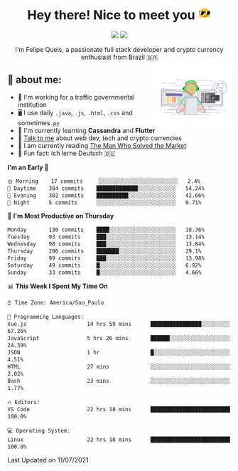 
<h1 align="center">Hey there! Nice to meet you <img src="assets/sunglasses.gif" width="30"/></h1>

<p align="center">
  <a href="https://www.linkedin.com/in/fqueis"><img src="https://img.shields.io/badge/-LinkedIn-blue?style=flat&logo=Linkedin&logoColor=white" /></a>
  <a href="mailto:fqueis@gmail.com"><img src="https://img.shields.io/badge/-Gmail-c14438?style=flat&logo=Gmail&logoColor=white" /></a>
</p>

<p align="center">I'm Felipe Queis, a passionate full stack developer and crypto currency enthusiast from Brazil 🇧🇷</p>

<img width="35%" align="right" alt="fqueis" src="assets/profile.gif" /></p>

## 🤵 about me:

- 🏢 I'm working for a traffic governmental institution
- 🖥️ I use daily `.java`, `.js`, `.html`, `.css` and sometimes`.py`
- 🌱 I'm currently learning **Cassandra** and **Flutter**
- 💬 [Talk to me](https://github.com/fqueis/fqueis/discussions) about web dev, tech and crypto currencies
- 📖 I am currently reading [The Man Who Solved the Market](https://amzn.com/073521798X)
- 💭 Fun fact: ich lerne Deutsch 🇩🇪

<!--START_SECTION:waka-->
**I'm an Early 🐤** 

```text
🌞 Morning    17 commits     ░░░░░░░░░░░░░░░░░░░░░░░░░   2.4% 
🌆 Daytime    384 commits    █████████████░░░░░░░░░░░░   54.24% 
🌃 Evening    302 commits    ██████████░░░░░░░░░░░░░░░   42.66% 
🌙 Night      5 commits      ░░░░░░░░░░░░░░░░░░░░░░░░░   0.71%

```
📅 **I'm Most Productive on Thursday** 

```text
Monday       130 commits    ████░░░░░░░░░░░░░░░░░░░░░   18.36% 
Tuesday      93 commits     ███░░░░░░░░░░░░░░░░░░░░░░   13.14% 
Wednesday    98 commits     ███░░░░░░░░░░░░░░░░░░░░░░   13.84% 
Thursday     206 commits    ███████░░░░░░░░░░░░░░░░░░   29.1% 
Friday       99 commits     ███░░░░░░░░░░░░░░░░░░░░░░   13.98% 
Saturday     49 commits     █░░░░░░░░░░░░░░░░░░░░░░░░   6.92% 
Sunday       33 commits     █░░░░░░░░░░░░░░░░░░░░░░░░   4.66%

```


📊 **This Week I Spent My Time On** 

```text
⌚︎ Time Zone: America/Sao_Paulo

💬 Programming Languages: 
Vue.js                   14 hrs 59 mins      ████████████████░░░░░░░░░   67.26% 
JavaScript               5 hrs 26 mins       ██████░░░░░░░░░░░░░░░░░░░   24.39% 
JSON                     1 hr                █░░░░░░░░░░░░░░░░░░░░░░░░   4.51% 
HTML                     27 mins             ░░░░░░░░░░░░░░░░░░░░░░░░░   2.02% 
Bash                     23 mins             ░░░░░░░░░░░░░░░░░░░░░░░░░   1.77%

🔥 Editors: 
VS Code                  22 hrs 18 mins      █████████████████████████   100.0%

💻 Operating System: 
Linux                    22 hrs 18 mins      █████████████████████████   100.0%

```


 Last Updated on 11/07/2021
<!--END_SECTION:waka-->
